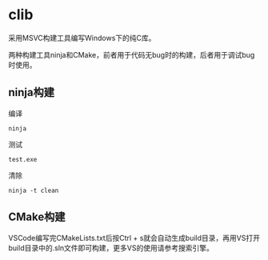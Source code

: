 # clib

采用MSVC构建工具编写Windows下的纯C库。

两种构建工具ninja和CMake，前者用于代码无bug时的构建，后者用于调试bug时使用。

## ninja构建

编译
```
ninja
```

测试
```
test.exe
```

清除
```
ninja -t clean
```

## CMake构建

VSCode编写完CMakeLists.txt后按Ctrl + s就会自动生成build目录，再用VS打开build目录中的.sln文件即可构建，更多VS的使用请参考搜索引擎。